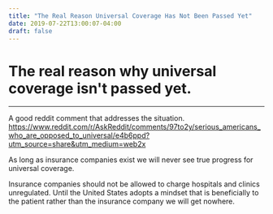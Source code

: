 ```yaml
---
title: "The Real Reason Universal Coverage Has Not Been Passed Yet"
date: 2019-07-22T13:00:07-04:00
draft: false
---
```


# The real reason why universal coverage isn't passed yet.

---
A good reddit comment that addresses the situation.
https://www.reddit.com/r/AskReddit/comments/97to2y/serious_americans_who_are_opposed_to_universal/e4b6ppd?utm_source=share&utm_medium=web2x

As long as insurance companies exist we will never see true progress for universal coverage.

Insurance companies should not be allowed to charge hospitals and clinics unregulated. Until the United States adopts a mindset that is beneficially to the patient rather than the insurance company we will get nowhere. 

